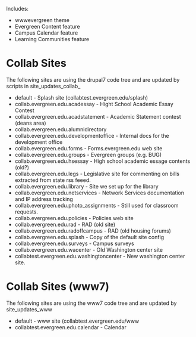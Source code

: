 Includes:
* wwwevergreen theme 
* Evergreen Content feature 
* Campus Calendar feature 
* Learning Communities feature 

# Collab Sites  
The following sites are using the drupal7 code tree and are updated by  
scripts in site_updates_collab_
* default - Splash site (collabtest.evergreen.edu/splash)
* collab.evergreen.edu.acadessay - Hight School Academic Essay Contest
* collab.evergreen.edu.acadstatement - Academic Statement contest (deans area)
* collab.evergreen.edu.alumnidirectory
* collab.evergreen.edu.developmentoffice - Internal docs for the development office
* collab.evergreen.edu.forms - Forms.evergreen.edu web site
* collab.evergreen.edu.groups - Evergreen groups (e.g. BUG) 
* collab.evergreen.edu.hsessay - High school academic essage contents (old?)
* collab.evergreen.edu.legs - Legislative site for commenting on bills extracted from state rss feeed. 
* collab.evergreen.edu.library - Site we set up for the library
* collab.evergreen.edu.netservices - Network Services documentation and IP address tracking
* collab.evergreen.edu.photo_assignments - Still used for classroom requests. 
* collab.evergreen.edu.policies - Policies web site
* collab.evergreen.edu.rad - RAD (old site)
* collab.evergreen.edu.radoffcampus - RAD (old housing forums)
* collab.evergreen.edu.splash - Copy of the default site config 
* collab.evergreen.edu.surveys - Campus surveys
* collab.evergreen.edu.wacenter - Old Washington center site 
* collabtest.evergreen.edu.washingtoncenter - New washington center site. 

# Collab Sites (www7)
The following sites are using the www7 code tree and are updated by 
site_updates_www
* default - www site (collabtest.evergreen.edu/www
* collabtest.evergreen.edu.calendar - Calendar

